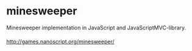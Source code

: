 # minesweeper
Minesweeper implementation in JavaScript and JavaScriptMVC-library.

#### 
http://games.nanoscript.org/minesweeper/
